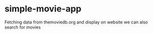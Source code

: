 # simple-movie-app
Fetching data from themoviedb.org and display on website we can also search for movies 

